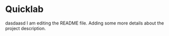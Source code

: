 # Quicklab
dasdaasd
I am editing the README file. Adding some more details about the project description.

